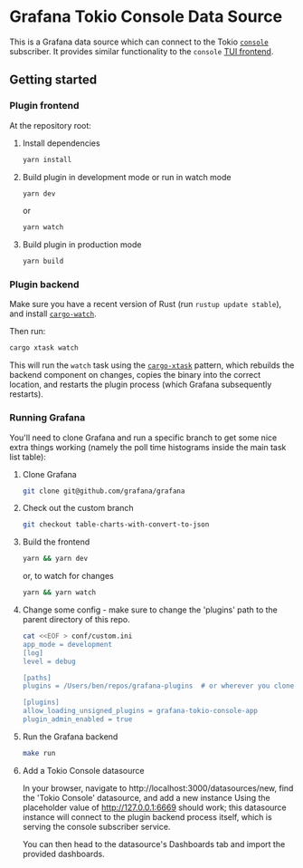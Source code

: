 # Grafana Tokio Console Data Source

This is a Grafana data source which can connect to the Tokio [`console`] subscriber. It provides similar functionality to the `console` [TUI frontend][console-frontend].

## Getting started

### Plugin frontend

At the repository root:

1. Install dependencies

   ```bash
   yarn install
   ```

2. Build plugin in development mode or run in watch mode

   ```bash
   yarn dev
   ```

   or

   ```bash
   yarn watch
   ```

3. Build plugin in production mode

   ```bash
   yarn build
   ```

### Plugin backend

Make sure you have a recent version of Rust (run `rustup update stable`), and install [`cargo-watch`].

Then run:

```bash
cargo xtask watch
```

This will run the `watch` task using the [`cargo-xtask`] pattern, which rebuilds the backend component on changes, copies the binary into the correct location, and restarts the plugin process (which Grafana subsequently restarts).

### Running Grafana

You'll need to clone Grafana and run a specific branch to get some nice extra things working (namely the poll time histograms inside the main task list table):

1. Clone Grafana

   ```bash
   git clone git@github.com/grafana/grafana
   ```

2. Check out the custom branch

   ```bash
   git checkout table-charts-with-convert-to-json
   ```

3. Build the frontend

   ```bash
   yarn && yarn dev
   ```

   or, to watch for changes

   ```bash
   yarn && yarn watch
   ```

4. Change some config - make sure to change the 'plugins' path to the parent directory of this
   repo.

   ```bash
   cat <<EOF > conf/custom.ini
   app_mode = development
   [log]
   level = debug

   [paths]
   plugins = /Users/ben/repos/grafana-plugins  # or wherever you cloned this repo
   
   [plugins]
   allow_loading_unsigned_plugins = grafana-tokio-console-app
   plugin_admin_enabled = true
   ```

5. Run the Grafana backend

   ```bash
   make run
   ```

6. Add a Tokio Console datasource

   In your browser, navigate to http://localhost:3000/datasources/new, find the 'Tokio Console' datasource, and add a new instance Using the placeholder value of http://127.0.0.1:6669 should work; this datasource instance will connect to the plugin backend process itself, which is serving the console subscriber service.

   You can then head to the datasource's Dashboards tab and import the provided dashboards.

[`console`]: https://github.com/tokio-rs/console
[console-frontend]: https://github.com/tokio-rs/console#extremely-cool-and-amazing-screenshots
[`cargo-xtask`]: https://github.com/matklad/cargo-xtask
[`cargo-watch`]: https://github.com/watchexec/cargo-watch/

